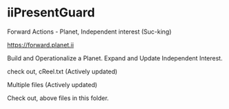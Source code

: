 # iiPresentGuard

Forward Actions - Planet, Independent interest (Suc-king)

https://forward.planet.ii

Build and Operationalize a Planet. Expand and Update Independent Interest.

check out, cReel.txt (Actively updated)

Multiple files (Actively updated)

Check out, above files in this folder.
